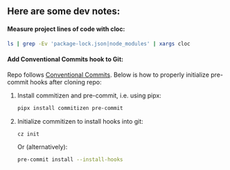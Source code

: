 ## Here are some dev notes:

#### Measure project lines of code  with cloc:
```bash
ls | grep -Ev 'package-lock.json|node_modules' | xargs cloc
```

#### Add Conventional Commits hook to Git:
Repo follows [Conventional Commits](https://www.conventionalcommits.org).
Below is how to properly initialize pre-commit hooks after cloning repo:
1. Install commitizen and pre-commit, i.e. using pipx:
   ```bash
   pipx install commitizen pre-commit
   ```
2. Initialize commitizen to install hooks into git:
   ```bash
   cz init
   ```
   Or (alternatively):
   ```bash
   pre-commit install --install-hooks
   ```

